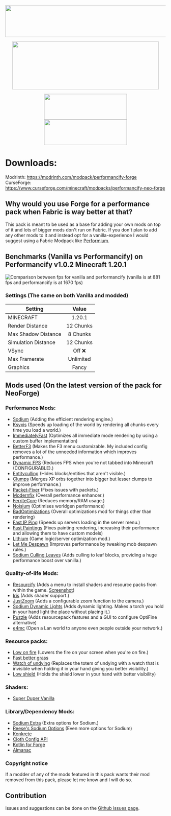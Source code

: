 <p align="center">
  <img width="960" height="100" src="https://cdn.modrinth.com/data/cached_images/29dc9c75ac50df68e233c2e35dde6c53cee07ea3.png">
</p>


<p align="center">
  <img width="460" height="150" src="https://cdn.modrinth.com/data/cached_images/9854f51ded6b58641fc17de8498e3c9df8af224c.png">
</p>


<p align="center">
  <img width="260" height="80" src="https://cdn.modrinth.com/data/cached_images/9335a2d04f672a66b68bab3d41436307dadc8eed.png">
  <img width="260" height="80" src="https://cdn.modrinth.com/data/cached_images/4174a1078c19116846ecb951923ec4907e1af885.png">
</p>

# Downloads: <br>
Modrinth: https://modrinth.com/modpack/performancify-forge <br>
CurseForge: https://www.curseforge.com/minecraft/modpacks/performancify-neo-forge

## Why would you use Forge for a performance pack when Fabric is way better at that?
This pack is meant to be used as a base for adding your own mods on top of it and lots of bigger mods don't run on Fabric. If you don't plan to add any other mods to it and instead opt for a vanilla-experience I would suggest using a Fabric Modpack like [Performium](https://modrinth.com/modpack/performium-was-taken).

## Benchmarks (Vanilla vs Performancify) on Performancify v1.0.2 Minecraft 1.20.1
![Comparison between fps for vanilla and performancify (vanilla is at 881 fps and performancify is at 1670 fps)](https://cdn.modrinth.com/data/cached_images/98803ca5d1e3ec18501f004bba5fe70419e00132.png)

### Settings (The same on both Vanilla and modded)

| Setting             | Value                 | 
|---------------------|:---------------------:|
| MINECRAFT           | 1.20.1                |
| Render Distance     | 12 Chunks             |
| Max Shadow Distance | 8 Chunks              |
| Simulation Distance | 12 Chunks             |
| VSync               | Off ❌                |
| Max Framerate       | Unlimited             |
| Graphics            | Fancy                 |

## Mods used (On the latest version of the pack for NeoForge)
### Performance Mods:
- [Sodium](https://modrinth.com/mod/Sodium) (Adding the efficient rendering engine.)
- [Ksyxis](https://modrinth.com/mod/ksyxis) (Speeds up loading of the world by rendering all chunks every time you load a world.)
- [ImmediatelyFast](https://modrinth.com/mod/immediatelyfast) (Optimizes all immediate mode rendering by using a custom buffer implementation)
- [BetterF3](https://modrinth.com/mod/betterf3) (Makes the F3 menu customizable. My included config removes a lot of the unneeded information which improves performance.)
- [Dynamic FPS](https://modrinth.com/mod/dynamic-fps) (Reduces FPS when you're not tabbed into Minecraft (CONFIGURABLE).)
- [Entityculling](https://modrinth.com/mod/entityculling) (Hides blocks/entities that aren't visible.)
- [Clumps](https://modrinth.com/mod/clumps) (Merges XP orbs together into bigger but lesser clumps to improve performance.)
- [Packet-Fixer](https://modrinth.com/mod/packet-fixer) (Fixes issues with packets.)
- [Modernfix](https://modrinth.com/mod/modernfix) (Overall performance enhancer.)
- [FerriteCore](https://modrinth.com/mod/ferrite-core) (Reduces memory/RAM usage.)
- [Noisium](https://modrinth.com/mod/noisium) (Optimises worldgen performance)
- [BadOptimizations](https://modrinth.com/mod/badoptimizations) (Overall optimizations mod for things other than rendering)
- [Fast IP Ping](https://modrinth.com/mod/fast-ip-ping) (Speeds up servers loading in the server menu.)
- [Fast Paintings](https://modrinth.com/mod/fast-paintings) (Fixes painting rendering, increasing their performance and allowing them to have custom models)
- [Lithium](https://modrinth.com/mod/lithium) (Game logic/server optimization mod.)
- [Let Me Despawn](https://modrinth.com/plugin/lmd) (Improves performance by tweaking mob despawn rules.)
- [Sodium Culling Leaves]() (Adds culling to leaf blocks, providing a huge performance boost over vanilla.)


### Quality-of-life Mods:
- [Resourcify](https://modrinth.com/mod/resourcify) (Adds a menu to install shaders and resource packs from within the game. [Screenshot](https://cdn.modrinth.com/data/4WwOrx5T/images/944d2ff71a2b998090e7acb0a6ebc06944fca490.png))
- [Iris](https://modrinth.com/mod/iris) (Adds shader support.)
- [JustZoom](https://modrinth.com/mod/just-zoom) (Adds a configurable zoom function to the camera.)
- [Sodium Dynamic Lights](https://modrinth.com/mod/sodium-dynamic-lights) (Adds dynamic lighting. Makes a torch you hold in your hand light the place without placing it.)
- [Puzzle](https://modrinth.com/mod/puzzle) (Adds resourcepack features and a GUI to configure OptiFine alternative)
- [e4mc](https://modrinth.com/mod/e4mc) (Open a Lan world to anyone even people outside your network.)


### Resource packs:
- [Low on fire](https://modrinth.com/resourcepack/low-on-fire) (Lowers the fire on your screen when you're on fire.)
- [Fast better grass](https://modrinth.com/resourcepack/fast-better-grass)
- [Watch of undying](https://modrinth.com/resourcepack/watch-of-undying) (Replaces the totem of undying with a watch that is invisible when holding it in your hand giving you better visibility.)
- [Low shield](https://modrinth.com/resourcepack/low-shield-pack) (Holds the shield lower in your hand with better visibility)


### Shaders:
- [Super Duper Vanilla](https://modrinth.com/shader/super-duper-vanilla)


### Library/Dependency Mods:
- [Sodium Extra](https://modrinth.com/mod/sodium-extra) (Extra options for Sodium.)
- [Reese's Sodium Options](https://modrinth.com/mod/reeses-sodium-options) (Even more options for Sodium)
- [Konkrete](https://modrinth.com/mod/konkrete)
- [Cloth Config API](https://modrinth.com/mod/cloth-config)
- [Kotlin for Forge](https://modrinth.com/mod/kotlin-for-forge)
- [Almanac](https://modrinth.com/mod/almanac)

### Copyright notice
If a modder of any of the mods featured in this pack wants their mod removed from this pack, please let me know and I will do so.

## Contribution
Issues and suggestions can be done on the [Github issues page](https://github.com/Z-ANESaber/Performancify-Forge/issues).
